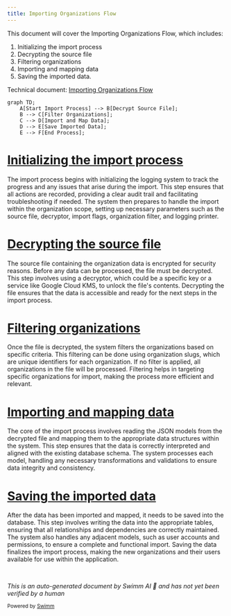 ```yaml
---
title: Importing Organizations Flow
---
```

This document will cover the Importing Organizations Flow, which includes:

1. Initializing the import process
2. Decrypting the source file
3. Filtering organizations
4. Importing and mapping data
5. Saving the imported data.

Technical document: <SwmLink doc-title="Importing Organizations Flow">[Importing Organizations Flow](/.swm/importing-organizations-flow.bmt4i4sh.sw.md)</SwmLink>

```mermaid
graph TD;
    A[Start Import Process] --> B[Decrypt Source File];
    B --> C[Filter Organizations];
    C --> D[Import and Map Data];
    D --> E[Save Imported Data];
    E --> F[End Process];
```

# [Initializing the import process](https://app.swimm.io/repos/Z2l0aHViJTNBJTNBc2VudHJ5LWRlbW8tMSUzQSUzQVN3aW1tLURlbW8=/docs/bmt4i4sh#import_organizations)

The import process begins with initializing the logging system to track the progress and any issues that arise during the import. This step ensures that all actions are recorded, providing a clear audit trail and facilitating troubleshooting if needed. The system then prepares to handle the import within the organization scope, setting up necessary parameters such as the source file, decryptor, import flags, organization filter, and logging printer.

# [Decrypting the source file](https://app.swimm.io/repos/Z2l0aHViJTNBJTNBc2VudHJ5LWRlbW8tMSUzQSUzQVN3aW1tLURlbW8=/docs/bmt4i4sh#import_in_organization_scope)

The source file containing the organization data is encrypted for security reasons. Before any data can be processed, the file must be decrypted. This step involves using a decryptor, which could be a specific key or a service like Google Cloud KMS, to unlock the file's contents. Decrypting the file ensures that the data is accessible and ready for the next steps in the import process.

# [Filtering organizations](https://app.swimm.io/repos/Z2l0aHViJTNBJTNBc2VudHJ5LWRlbW8tMSUzQSUzQVN3aW1tLURlbW8=/docs/bmt4i4sh#import_in_organization_scope)

Once the file is decrypted, the system filters the organizations based on specific criteria. This filtering can be done using organization slugs, which are unique identifiers for each organization. If no filter is applied, all organizations in the file will be processed. Filtering helps in targeting specific organizations for import, making the process more efficient and relevant.

# [Importing and mapping data](https://app.swimm.io/repos/Z2l0aHViJTNBJTNBc2VudHJ5LWRlbW8tMSUzQSUzQVN3aW1tLURlbW8=/docs/bmt4i4sh#_import)

The core of the import process involves reading the JSON models from the decrypted file and mapping them to the appropriate data structures within the system. This step ensures that the data is correctly interpreted and aligned with the existing database schema. The system processes each model, handling any necessary transformations and validations to ensure data integrity and consistency.

# [Saving the imported data](https://app.swimm.io/repos/Z2l0aHViJTNBJTNBc2VudHJ5LWRlbW8tMSUzQSUzQVN3aW1tLURlbW8=/docs/bmt4i4sh#save)

After the data has been imported and mapped, it needs to be saved into the database. This step involves writing the data into the appropriate tables, ensuring that all relationships and dependencies are correctly maintained. The system also handles any adjacent models, such as user accounts and permissions, to ensure a complete and functional import. Saving the data finalizes the import process, making the new organizations and their users available for use within the application.

&nbsp;

*This is an auto-generated document by Swimm AI 🌊 and has not yet been verified by a human*

<SwmMeta version="3.0.0" repo-id="Z2l0aHViJTNBJTNBc2VudHJ5LWRlbW8tMSUzQSUzQVN3aW1tLURlbW8=" repo-name="sentry-demo-1" doc-type="product-flows"><sup>Powered by [Swimm](/)</sup></SwmMeta>
